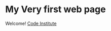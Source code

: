 # My Very first web page

Welcome! [Code Institute](https://codeinstitute.net)

<!-- ## h2 -->

<!-- ### h3 -->

<!-- ### h4

##### h5

###### h6 -->
